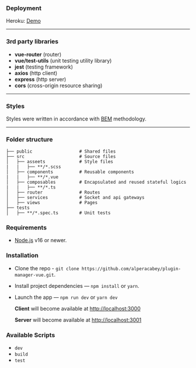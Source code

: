 
### Deployment

Heroku: [Demo](https://plugin-manager-vue-f7fc88dfc1bd.herokuapp.com/)

---
### 3rd party libraries
- **vue-router** (router)
- **vue/test-utils** (unit testing utility library)
- **jest** (testing framework)
- **axios** (http client)
- **express** (http server)
- **cors** (cross-origin resource sharing)

---
### Styles
Styles were written in accordance with [BEM](https://getbem.com/) methodology.

---
### Folder structure

    ├── public                  # Shared files
    ├── src                     # Source files
    │   ├── asseets             # Style files
    |   |   ├── **/*.scss
    │   ├── components          # Reusable components
    |   |   ├── **/*.vue
    │   ├── composables         # Encapsulated and reused stateful logics
    |   |   ├── **/*.ts
    │   ├── router              # Routes
    │   ├── services            # Socket and api gateways
    │   ├── views               # Pages
    ├── tests
    │   ├── **/*.spec.ts        # Unit tests

### Requirements

- [Node.js](https://nodejs.org/) v16 or newer.

### Installation

- Clone the repo - `git clone https://github.com/alperacabey/plugin-manager-vue.git`.
- Install project dependencies — `npm install` or `yarn`.
- Launch the app — `npm run dev` or `yarn dev`

   **Client** will become available at [http://localhost:3000](http://localhost:3000/)

   **Server** will become available at [http://localhost:3001](http://localhost:3001/)

### Available Scripts

- `dev`
- `build`
- `test`